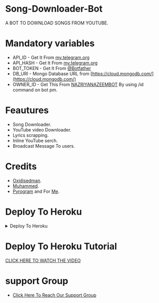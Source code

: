 # Song-Downloader-Bot

A BOT TO DOWNLOAD SONGS FROM YOUTUBE. 

# Mandatory variables 

- API_ID - Get It From [my.telegram.org](https://my.telegram.org)
- API_HASH - Get It From [my.telegram.org](https://my.telegram.org) 
- BOT_TOKEN - Get It From [@Botfather](https://t.me/BOTFATHER)
- DB_URI - Mongo Database URL from [https://cloud.mongodb.com/](https://cloud.mongodb.com/) 
- OWNER_ID - Get This From [NAZRIYANAZEEMBOT](https://t.me/NAZRIYANAZEEMBOT) By using /id command on bot pm. 


# Feautures 

- Song Downloader. 
- YouTube video Downloader. 
- Lyrics scrapping. 
- Inline YouTube serch. 
- Broadcast Message To users. 

# Credits 

- [Oxidisedman](https://github.com/Oxidisedman). 
- [Muhammed](https://github.com/PR0FESS0R-99). 
- [Pyrogram](https://github.com/pyrogram/pyrogram) and For [Me](https://github.com/MR-JINN-OF-TG). 


# Deploy To Heroku

<details><summary>Deploy To Heroku</summary>
<p>
<br>
<a href="https://heroku.com/deploy?template=https://github.com/athulx80/Song-Downloader">
  <img src="https://www.herokucdn.com/deploy/button.svg" alt="Deploy">
</a>
</p>
</details>

# Deploy To Heroku Tutorial 

[CLICK HERE TO WATCH THE VIDEO](https://youtu.be/JEEBTAZFQH0) 


# support Group

- [Click Here To Reach Our Support Group](https://t.me/NAZRIYASUPPORT) 
